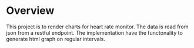 # Overview
This project is to render charts for heart rate monitor. The data is read from json from a restful endpoint. The implementation have the functonality to generate html graph on regular intervals.

